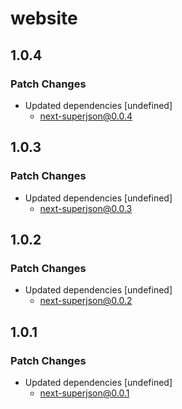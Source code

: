 # website

## 1.0.4

### Patch Changes

-   Updated dependencies [undefined]
    -   next-superjson@0.0.4

## 1.0.3

### Patch Changes

-   Updated dependencies [undefined]
    -   next-superjson@0.0.3

## 1.0.2

### Patch Changes

-   Updated dependencies [undefined]
    -   next-superjson@0.0.2

## 1.0.1

### Patch Changes

-   Updated dependencies [undefined]
    -   next-superjson@0.0.1
